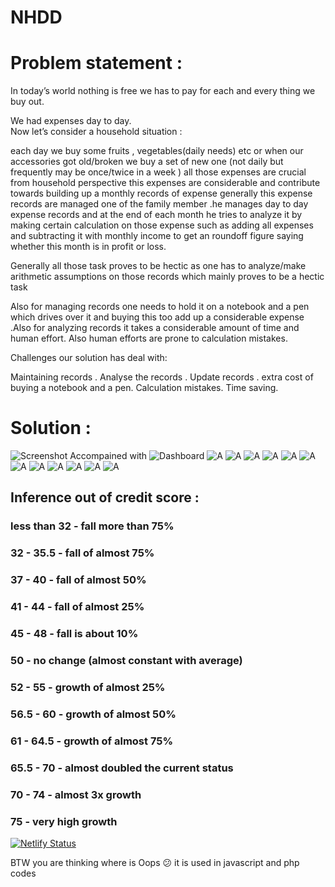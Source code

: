 # NHDD
# Problem statement : 


In today’s world nothing is free we has to pay for each and every thing we buy out.

We had expenses day to day.  
Now let’s consider a household situation :

each day we buy some fruits , vegetables(daily needs) etc or when our accessories got old/broken we buy a set of new one (not daily but frequently may be once/twice in a week ) all those expenses are crucial from household perspective this expenses are considerable and contribute towards building up a monthly records of expense generally this expense records are managed one of the family member .he manages day to day expense records and at the end of each month he tries to analyze it by making certain calculation on those expense such as adding all expenses and subtracting it with monthly income to get an roundoff figure saying whether this month is in profit or loss.

Generally all those task proves to be hectic as one has to analyze/make arithmetic assumptions on those records which mainly proves to be a hectic task

Also for managing records one needs to hold it on a notebook and a pen which drives over it and buying this too add up a considerable expense .Also for analyzing records it takes a considerable amount of time and human effort. Also human efforts are prone to calculation mistakes.   

Challenges our solution has deal with: 

Maintaining records .
Analyse the records .
Update records .
extra cost of buying a notebook and a pen.
Calculation mistakes.
Time saving.

# Solution :

![Screenshot](UI.png)
Accompained with 
![Dashboard](Final_1.png)
![A](Images/a.png)
![A](Images/b.png)
![A](Images/c.png)
![A](Images/d.png)
![A](Images/e.png)
![A](Images/f.png)
![A](Images/g.png)
![A](Images/h.png)
![A](Images/i.png)
![A](Images/j.png)
![A](Images/k.png)
![A](Images/l.png)
 

## Inference out of credit score : 
### less than 32 - fall more than 75%

### 32 - 35.5 - fall of almost 75%

### 37 - 40 - fall of almost 50%

### 41 - 44 - fall of almost 25%

### 45 - 48 - fall is about 10%

### 50 - no change (almost constant with average)

### 52 - 55 - growth of almost 25% 

### 56.5 - 60 - growth of almost 50%

### 61 - 64.5 - growth of almost 75%

### 65.5 - 70 - almost doubled the current status

### 70 - 74 - almost 3x growth

### 75 - very high growth

[![Netlify Status](https://api.netlify.com/api/v1/badges/ebaeeba0-f7f4-490c-9644-5854bf1c3e52/deploy-status)](https://app.netlify.com/sites/nhdd-frontend/deploys)

BTW you are thinking where is Oops :confused: it is used in javascript and php codes
